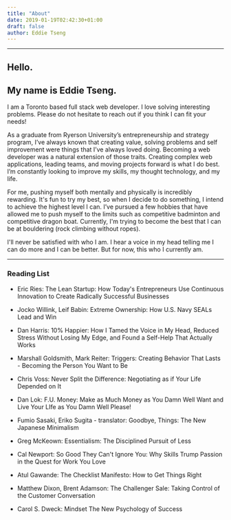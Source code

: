 ```yaml
---
title: "About"
date: 2019-01-19T02:42:30+01:00
draft: false
author: Eddie Tseng
---
```


<hr />

## Hello.

## My name is Eddie Tseng.

I am a Toronto based full stack web developer. I love solving interesting problems. Please do not hesitate to reach out if you think I can fit your needs!

As a graduate from Ryerson University’s entrepreneurship and strategy program, I’ve always known that creating value, solving problems and self improvement were things that I’ve always loved doing. Becoming a web developer was a natural extension of those traits. Creating complex web applications, leading teams, and moving projects forward is what I do best. I’m constantly looking to improve my skills, my thought technology, and my life.

For me, pushing myself both mentally and physically is incredibly rewarding. It's fun to try my best, so when I decide to do something, I intend to achieve the highest level I can. I’ve pursued a few hobbies that have allowed me to push myself to the limits such as competitive badminton and competitive dragon boat. Currently, I'm trying to become the best that I can be at bouldering (rock climbing without ropes).

I'll never be satisfied with who I am. I hear a voice in my head telling me I can do more and I can be better. But for now, this who I currently am.

<hr />

### Reading List

* Eric Ries: The Lean Startup: How Today's Entrepreneurs Use Continuous Innovation to Create Radically Successful Businesses

* Jocko Willink, Leif Babin: Extreme Ownership: How U.S. Navy SEALs Lead and Win

* Dan Harris: 10% Happier: How I Tamed the Voice in My Head, Reduced Stress Without Losing My Edge, and Found a Self-Help That Actually Works

* Marshall Goldsmith, Mark Reiter: Triggers: Creating Behavior That Lasts - Becoming the Person You Want to Be

* Chris Voss: Never Split the Difference: Negotiating as if Your Life Depended on It

* Dan Lok: F.U. Money: Make as Much Money as You Damn Well Want and Live Your LIfe as You Damn Well Please!

* Fumio Sasaki, Eriko Sugita - translator: Goodbye, Things: The New Japanese Minimalism

* Greg McKeown: Essentialism: The Disciplined Pursuit of Less

* Cal Newport: So Good They Can't Ignore You: Why Skills Trump Passion in the Quest for Work You Love

* Atul Gawande: The Checklist Manifesto: How to Get Things Right

* Matthew Dixon, Brent Adamson: The Challenger Sale: Taking Control of the Customer Conversation

* Carol S. Dweck: Mindset The New Psychology of Success

